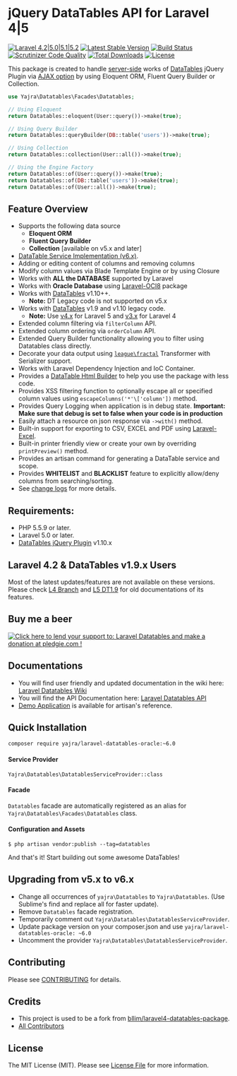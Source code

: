 # jQuery DataTables API for Laravel 4|5

[![Laravel 4.2|5.0|5.1|5.2](https://img.shields.io/badge/Laravel-4.2|5.0|5.1|5.2-orange.svg)](http://laravel.com)
[![Latest Stable Version](https://poser.pugx.org/yajra/laravel-datatables-oracle/v/stable)](https://packagist.org/packages/yajra/laravel-datatables-oracle)
[![Build Status](https://travis-ci.org/yajra/laravel-datatables.svg?branch=master)](https://travis-ci.org/yajra/laravel-datatables)
[![Scrutinizer Code Quality](https://scrutinizer-ci.com/g/yajra/laravel-datatables/badges/quality-score.png?b=master)](https://scrutinizer-ci.com/g/yajra/laravel-datatables/?branch=master)
[![Total Downloads](https://poser.pugx.org/yajra/laravel-datatables-oracle/downloads)](https://packagist.org/packages/yajra/laravel-datatables-oracle)
[![License](https://poser.pugx.org/yajra/laravel-datatables-oracle/license)](https://packagist.org/packages/yajra/laravel-datatables-oracle)

This package is created to handle [server-side](https://www.datatables.net/manual/server-side) works of [DataTables](http://datatables.net) jQuery Plugin via [AJAX option](https://datatables.net/reference/option/ajax) by using Eloquent ORM, Fluent Query Builder or Collection.

```php
use Yajra\Datatables\Facades\Datatables;

// Using Eloquent
return Datatables::eloquent(User::query())->make(true);

// Using Query Builder
return Datatables::queryBuilder(DB::table('users'))->make(true);

// Using Collection
return Datatables::collection(User::all())->make(true);

// Using the Engine Factory
return Datatables::of(User::query())->make(true);
return Datatables::of(DB::table('users'))->make(true);
return Datatables::of(User::all())->make(true);
```

## Feature Overview
- Supports the following data source
    - **Eloquent ORM**
    - **Fluent Query Builder**
    - **Collection** [available on v5.x and later]
- [DataTable Service Implementation (v6.x)](https://github.com/yajra/laravel-datatables/blob/6.0/CHANGELOG.md#v600---datatable-service-implementation). 
- Adding or editing content of columns and removing columns
- Modify column values via Blade Template Engine or by using Closure
- Works with **ALL the DATABASE** supported by Laravel
- Works with **Oracle Database** using [Laravel-OCI8](https://github.com/yajra/laravel-oci8) package
- Works with [DataTables](http://datatables.net) v1.10++.
    - **Note:** DT Legacy code is not supported on v5.x
- Works with [DataTables](http://datatables.net) v1.9 and v1.10 legacy code.
    - **Note:** Use [v4.x](https://github.com/yajra/laravel-datatables-oracle/tree/v4.3.2) for Laravel 5 and [v3.x](https://github.com/yajra/laravel-datatables-oracle/tree/L4) for Laravel 4
- Extended column filtering via `filterColumn` API.
- Extended column ordering via `orderColumn` API.
- Extended Query Builder functionality allowing you to filter using Datatables class directly.
- Decorate your data output using [`league\fractal`](https://github.com/thephpleague/fractal) Transformer with Serializer support.
- Works with Laravel Dependency Injection and IoC Container.
- Provides a [DataTable Html Builder](http://datatables.yajrabox.com/html) to help you use the package with less code.
- Provides XSS filtering function to optionally escape all or specified column values using `escapeColumns('*'\['column'])` method.
- Provides Query Logging when application is in debug state. 
    **Important: Make sure that debug is set to false when your code is in production**
- Easily attach a resource on json response via `->with()` method.
- Built-in support for exporting to CSV, EXCEL and PDF using [Laravel-Excel](https://github.com/Maatwebsite/Laravel-Excel).
- Built-in printer friendly view or create your own by overriding `printPreview()` method.
- Provides an artisan command for generating a DataTable service and scope.
- Provides **WHITELIST** and **BLACKLIST** feature to explicitly allow/deny columns from searching/sorting. 
- See [change logs](https://github.com/yajra/laravel-datatables/blob/6.0/CHANGELOG.md) for more details.
    
## Requirements:
- PHP 5.5.9 or later.
- Laravel 5.0 or later.
- [DataTables jQuery Plugin](http://datatables.net/) v1.10.x

## Laravel 4.2 & DataTables v1.9.x Users
Most of the latest updates/features are not available on these versions. Please check [L4 Branch](https://github.com/yajra/laravel-datatables/tree/L4) and [L5 DT1.9](https://github.com/yajra/laravel-datatables/tree/L5-DT1.9) for old documentations of its features.

## Buy me a beer
<a href='https://pledgie.com/campaigns/29515'><img alt='Click here to lend your support to: Laravel Datatables and make a donation at pledgie.com !' src='https://pledgie.com/campaigns/29515.png?skin_name=chrome' border='0' ></a>

## Documentations
- You will find user friendly and updated documentation in the wiki here: [Laravel Datatables Wiki](https://github.com/yajra/laravel-datatables/wiki)
- You will find the API Documentation here: [Laravel Datatables API](http://yajra.github.io/laravel-datatables/api/)
- [Demo Application](http://datatables.yajrabox.com) is available for artisan's reference.

## Quick Installation
`composer require yajra/laravel-datatables-oracle:~6.0`

#### Service Provider
`Yajra\Datatables\DatatablesServiceProvider::class`

#### Facade
`Datatables` facade are automatically registered as an alias for `Yajra\Datatables\Facades\Datatables` class. 

#### Configuration and Assets
`$ php artisan vendor:publish --tag=datatables`

And that's it! Start building out some awesome DataTables!

## Upgrading from v5.x to v6.x
  - Change all occurrences of `yajra\Datatables` to `Yajra\Datatables`. (Use Sublime's find and replace all for faster update). 
  - Remove `Datatables` facade registration.
  - Temporarily comment out `Yajra\Datatables\DatatablesServiceProvider`.
  - Update package version on your composer.json and use `yajra/laravel-datatables-oracle: ~6.0`
  - Uncomment the provider `Yajra\Datatables\DatatablesServiceProvider`. 

## Contributing

Please see [CONTRIBUTING](https://github.com/yajra/laravel-datatables/blob/master/CONTRIBUTING.md) for details.

## Credits

- This project is used to be a fork from [bllim/laravel4-datatables-package](https://github.com/bllim/laravel4-datatables-package).
- [All Contributors](https://github.com/yajra/laravel-datatables/graphs/contributors)

## License

The MIT License (MIT). Please see [License File](https://github.com/yajra/laravel-datatables/blob/master/LICENSE.md) for more information.
